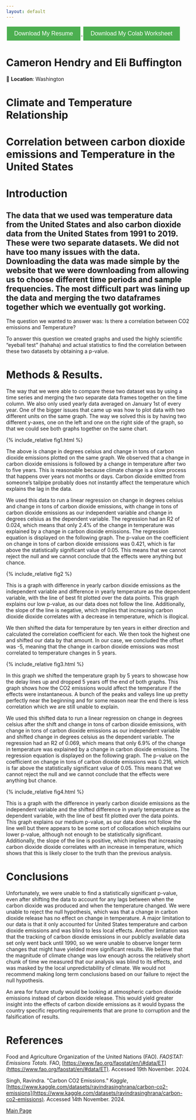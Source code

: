 ```yaml
---
layout: default
---
```


<a href="Resume.pdf" download>
  <button style="background-color: #4CAF50; color: white; border: none; padding: 10px 20px; text-align: center; text-decoration: none; display: inline-block; font-size: 16px; margin: 4px 2px; cursor: pointer;">
    Download My Resume
  </button>
</a>

<a href="FinalProject.ipynb" download>
  <button style="background-color: #4CAF50; color: white; border: none; padding: 10px 20px; text-align: center; text-decoration: none; display: inline-block; font-size: 16px; margin: 4px 2px; cursor: pointer;">
    Download My Colab Worksheet
  </button>
</a>

# **Cameron Hendry and Eli Buffington**  
📍 **Location**: Washington

# Climate and Temperature Relationship   

# Correlation between carbon dioxide  emissions and Temperature in the United States  


# Introduction

## The data that we used was temperature data from the United States and also carbon dioxide data from the United States from 1991 to 2019\. These were two separate datasets. We did not have too many issues with the data. Downloading the data was made simple by the website that we were downloading from allowing us to choose different time periods and sample frequencies. The most difficult part was lining up the data and merging the two dataframes together which we eventually got working. 

The question we wanted to answer was: Is there a correlation between CO2 emissions and Temperature?

To answer this question we created graphs and used the highly scientific “eyeball test” (hahaha) and actual statistics to find the correlation between these two datasets by obtaining a p-value. 

# Methods & Results. 

The way that we were able to compare these two dataset was by using a time series and merging the two separate data frames together on the time column. We also only used yearly data averaged on January 1st of every year. One of the bigger issues that came up was how to plot data with two different units on the same graph. The way we solved this is by having two different y-axes, one on the left and one on the right side of the graph, so that we could see both graphs together on the same chart. 

{% include_relative fig1.html %}

The above is change in degrees celsius and change in tons of carbon dioxide emissions plotted on the same graph. We observed that a change in carbon dioxide emissions is followed by a change in temperature after two to five years. This is reasonable because climate change is a slow process that happens over years not months or days. Carbon dioxide  emitted from someone’s tailpipe probably does not instantly affect the temperature which explains the lag in the data. 

We used this data to run a linear regression on change in degrees celsius and change in tons of carbon dioxide emissions, with change in tons of carbon dioxide emissions as our independent variable and change in degrees celsius as the dependent variable. The regression had an R2 of 0.024, which means that only 2.4% of the change in temperature was explained by a change in carbon dioxide emissions. The regression equation is displayed on the following graph. The p-value on the coefficient on change in tons of carbon dioxide emissions was 0.421, which is far above the statistically significant value of 0.05. This means that we cannot reject the null and we cannot conclude that the effects were anything but chance. 

{% include_relative fig2 %}

This is a graph with difference in yearly carbon dioxide emissions as the independent variable and difference in yearly temperature as the dependent variable, with the line of best fit plotted over the data points. This graph explains our low p-value, as our data does not follow the line. Additionally, the slope of the line is negative, which implies that increasing carbon dioxide dioxide correlates with a decrease in temperature, which is illogical.

We then shifted the data for temperature by ten years in either direction and calculated the correlation coefficient for each. We then took the highest one and shifted our data by that amount. In our case, we concluded the offset was \-5, meaning that the change in carbon dioxide emissions was most correlated to temperature changes in 5 years.

{% include_relative fig3.html %}

In this graph we shifted the temperature graph by 5 years to showcase how the delay lines up and dropped 5 years off the end of both graphs. This graph shows how the CO2 emissions would affect the temperature if the effects were instantaneous. A bunch of the peaks and valleys line up pretty perfectly near the beginning and for some reason near the end there is less correlation which we are still unable to explain. 

We used this shifted data to run a linear regression on change in degrees celsius after the shift and change in tons of carbon dioxide emissions, with change in tons of carbon dioxide emissions as our independent variable and shifted change in degrees celsius as the dependent variable. The regression had an R2 of 0.069, which means that only 6.9% of the change in temperature was explained by a change in carbon dioxide emissions. The regression equation is displayed on the following graph. The p-value on the coefficient on change in tons of carbon dioxide emissions was 0.216, which is far above the statistically significant value of 0.05. This means that we cannot reject the null and we cannot conclude that the effects were anything but chance. 

{% include_relative fig4.html %}

This is a graph with the difference in yearly carbon dioxide emissions as the independent variable and the shifted difference in yearly temperature as the dependent variable, with the line of best fit plotted over the data points. This graph explains our medium p-value, as our data does not follow the line well but there appears to be some sort of collocation which explains our lower p-value, although not enough to be statistically significant. Additionally, the slope of the line is positive, which implies that increasing carbon dioxide dioxide correlates with an increase in temperature, which shows that this is likely closer to the truth than the previous analysis.

# Conclusions

Unfortunately, we were unable to find a statistically significant p-value, even after shifting the data to account for any lags between when the carbon dioxide  was produced and when the temperature changed. We were unable to reject the null hypothesis, which was that a change in carbon dioxide release has no effect on change in temperature. A major limitation to our data is that it only accounted for United States temperature and carbon dioxide  emissions and was blind to less local effects. Another limitation was that the tracking of carbon dioxide  emissions in our publicly available data set only went back until 1990, so we were unable to observe longer term changes that might have yielded more significant results. We believe that the magnitude of climate change was low enough across the relatively short chunk of time we measured that our analysis was blind to its effects, and was masked by the local unpredictability of climate. We would not recommend making long term conclusions based on our failure to reject the null hypothesis. 

An area for future study would be looking at atmospheric carbon dioxide emissions instead of carbon dioxide release. This would yield greater insight into the effects of carbon dioxide emissions as it would bypass the country specific reporting requirements that are prone to corruption and the falsification of results. 

 

# References 

Food and Agriculture Organization of the United Nations (FAO). *FAOSTAT: Emissions Totals.* FAO, [https://www.fao.org/faostat/en/\#data/ET](https://www.fao.org/faostat/en/#data/ET). Accessed 19th November. 2024\.

Singh, Ravindra. "Carbon CO2 Emissions." *Kaggle*, [https://www.kaggle.com/datasets/ravindrasinghrana/carbon-co2-emissions](https://www.kaggle.com/datasets/ravindrasinghrana/carbon-co2-emissions). Accessed 14th November. 2024\.



[Main Page](https://chendry10.github.io/WhereSchueller/)
